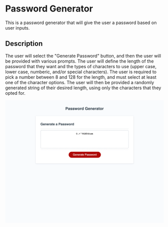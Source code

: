 # Password Generator

This is a password generator that will give the user
a password based on user inputs.

## Description

The user will select the "Generate Password" button,
and then the user will be provided with various prompts.
The user will define the length of the password that they
want and the types of characters to use (upper case, lower
case, numberic, and/or special characters). The user is
required to pick a number between 8 and 128 for the length,
and must select at least one of the character options. The
user will then be provided a randomly generated string of
their desired length, using only the characters that they 
opted for.

![image of password generating page](./Develop/assests/images/password-generator.png)

